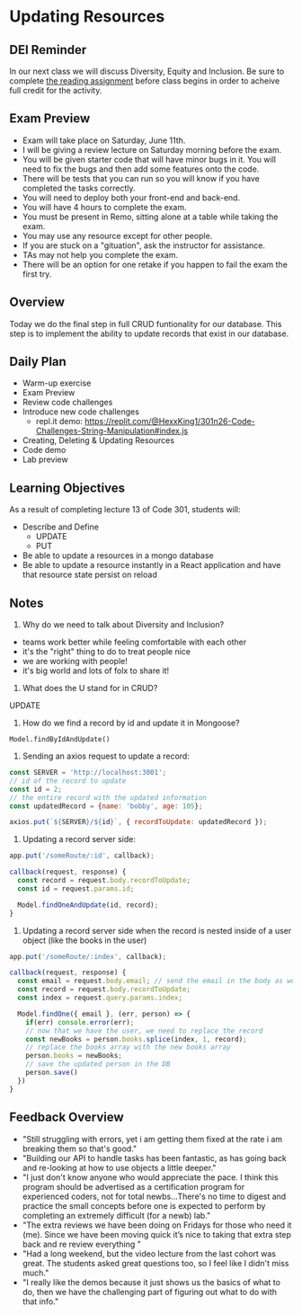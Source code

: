 # Updating Resources

## DEI Reminder

In our next class we will discuss Diversity, Equity and Inclusion.  Be sure to complete [the reading assignment](https://codefellows.github.io/code-301-guide/curriculum/class-14/DISCUSSION) before class begins in order to acheive full credit for the activity.

## Exam Preview

- Exam will take place on Saturday, June 11th.
- I will be giving a review lecture on Saturday morning before the exam.
- You will be given starter code that will have minor bugs in it. You will need to fix the bugs and then add some features onto the code.
- There will be tests that you can run so you will know if you have completed the tasks correctly.
- You will need to deploy both your front-end and back-end.
- You will have 4 hours to complete the exam.
- You must be present in Remo, sitting alone at a table while taking the exam.
- You may use any resource except for other people.
- If you are stuck on a "gituation", ask the instructor for assistance.
- TAs may not help you complete the exam.
- There will be an option for one retake if you happen to fail the exam the first try.

## Overview

Today we do the final step in full CRUD funtionality for our database. This step is to implement the ability to update records that exist in our database.

## Daily Plan

- Warm-up exercise
- Exam Preview
- Review code challenges
- Introduce new code challenges
  - repl.it demo: <https://replit.com/@HexxKing1/301n26-Code-Challenges-String-Manipulation#index.js>
- Creating, Deleting & Updating Resources
- Code demo
- Lab preview

## Learning Objectives

As a result of completing lecture 13 of Code 301, students will:

- Describe and Define
  - UPDATE
  - PUT
- Be able to update a resources in a mongo database
- Be able to update a resource instantly in a React application and have that resource state persist on reload

## Notes

1. Why do we need to talk about Diversity and Inclusion?

- teams work better while feeling comfortable with each other
- it's the "right" thing to do to treat people nice
- we are working with people!
- it's big world and lots of folx to share it!

1. What does the U stand for in CRUD?

UPDATE

1. How do we find a record by id and update it in Mongoose?

`Model.findByIdAndUpdate()`

1. Sending an axios request to update a record:
  ```javaScript
  const SERVER = 'http://localhost:3001';
  // id of the record to update
  const id = 2;
  // the entire record with the updated information
  const updatedRecord = {name: 'bobby', age: 105};

  axios.put(`${SERVER}/${id}`, { recordToUpdate: updatedRecord });
  ```

1. Updating a record server side:
  ```javaScript
  app.put('/someRoute/:id', callback);

  callback(request, response) {
    const record = request.body.recordToUpdate;
    const id = request.params.id;

    Model.findOneAndUpdate(id, record);
  }
  ```

1. Updating a record server side when the record is nested inside of a user object (like the books in the user)
  ```javaScript
  app.put('/someRoute/:index', callback);

  callback(request, response) {
    const email = request.body.email; // send the email in the body as well as the record
    const record = request.body.recordToUpdate;
    const index = request.query.params.index;

    Model.findOne({ email }, (err, person) => {
      if(err) console.error(err);
      // now that we have the user, we need to replace the record
      const newBooks = person.books.splice(index, 1, record);
      // replace the books array with the new books array
      person.books = newBooks;
      // save the updated person in the DB
      person.save()
    })
  }
  ```

## Feedback Overview

- "Still struggling with errors, yet i am getting them fixed at the rate i am breaking them so that's good."
- "Building our API to handle tasks has been fantastic, as has going back and re-looking at how to use objects a little deeper."
- "I just don't know anyone who would appreciate the pace. I think this program should be advertised as a certification program for experienced coders, not for total newbs...There's no time to digest and practice the small concepts before one is expected to perform by completing an extremely difficult (for a newb) lab."
- "The extra reviews we have been doing on Fridays for those who need it (me). Since we have been moving quick it’s nice to taking that extra step back and re review everything "
- "Had a long weekend, but the video lecture from the last cohort was great. The students asked great questions too, so I feel like I didn't miss much."
- "I really like the demos because it just shows us the basics of what to do, then we have the challenging part of figuring out what to do with that info."
